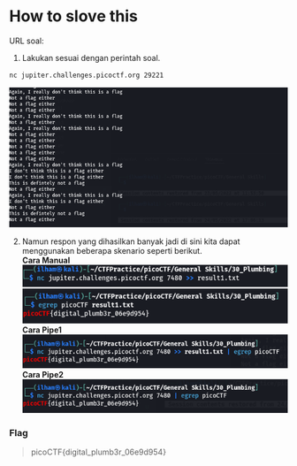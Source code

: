# How to slove this

URL soal: 

1. Lakukan sesuai dengan perintah soal.
```bash
nc jupiter.challenges.picoctf.org 29221
```
![gambar01](images/gambar01_Gener_30.png) <br>

2. Namun respon yang dihasilkan banyak jadi di sini kita dapat menggunakan beberapa skenario seperti berikut. <br>
**Cara Manual** <br>
![gambar02](images/gambar02_Gener_30.png) <br>
![gambar03](images/gambar03_Gener_30.png) <br>
**Cara Pipe1** <br>
![gambar04](images/gambar04_Gener_30.png) <br>
**Cara Pipe2** <br>
![gambar05](images/gambar05_Gener_30.png)


### Flag
>picoCTF{digital_plumb3r_06e9d954}